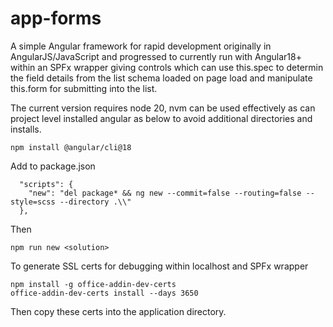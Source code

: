 # app-forms

A simple Angular framework for rapid development originally in AngularJS/JavaScript and progressed to currently run with Angular18+ within an SPFx wrapper giving controls which can use this.spec to determin the field details from the list schema loaded on page load and manipulate this.form for submitting into the list.

The current version requires node 20, nvm can be used effectively as can project level installed angular as below to avoid additional directories and installs.

```
npm install @angular/cli@18
```
Add to package.json
```
  "scripts": {
    "new": "del package* && ng new --commit=false --routing=false --style=scss --directory .\\"
  },
```
Then
```
npm run new <solution>
```

To generate SSL certs for debugging within localhost and SPFx wrapper
```
npm install -g office-addin-dev-certs
office-addin-dev-certs install --days 3650
```
Then copy these certs into the application directory.
